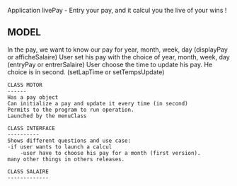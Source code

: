 Application livePay - Entry your pay, and it calcul you the live of your wins !

MODEL
-----

In the pay, we want to know our pay for year, month, week, day  (displayPay or afficheSalaire)
User set his pay with the choice of year, month, week, day (entryPay or entrerSalaire)
User choose the time to update his pay. He choice is in second. (setLapTime or setTempsUpdate)

 	CLASS MOTOR
 	------
 	Has a pay object
 	Can initialize a pay and update it every time (in second)
 	Permits to the program to run operation.
 	Launched by the menuClass
 	
 	CLASS INTERFACE
 	----------
 	Shows different questions and use case:
 	-if user wants to launch a calcul
 		-user have to choose his pay for a month (first version).
 	many other things in others releases.
 	
 	CLASS SALAIRE
 	-------------
 	
 	

